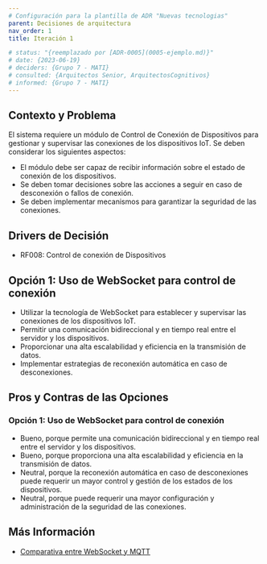 ```yaml
---
# Configuración para la plantilla de ADR "Nuevas tecnologias"
parent: Decisiones de arquitectura
nav_order: 1
title: Iteración 1

# status: "{reemplazado por [ADR-0005](0005-ejemplo.md)}"
# date: {2023-06-19}
# deciders: {Grupo 7 - MATI}
# consulted: {Arquitectos Senior, ArquitectosCognitivos}
# informed: {Grupo 7 - MATI}
---
```

## Contexto y Problema


El sistema requiere un módulo de Control de Conexión de Dispositivos para gestionar y supervisar las conexiones de los dispositivos IoT. Se deben considerar los siguientes aspectos:

- El módulo debe ser capaz de recibir información sobre el estado de conexión de los dispositivos.
- Se deben tomar decisiones sobre las acciones a seguir en caso de desconexión o fallos de conexión.
- Se deben implementar mecanismos para garantizar la seguridad de las conexiones.


## Drivers de Decisión

* RF008: Control de conexión de Dispositivos

## Opción 1: Uso de WebSocket para control de conexión

- Utilizar la tecnología de WebSocket para establecer y supervisar las conexiones de los dispositivos IoT.
- Permitir una comunicación bidireccional y en tiempo real entre el servidor y los dispositivos.
- Proporcionar una alta escalabilidad y eficiencia en la transmisión de datos.
- Implementar estrategias de reconexión automática en caso de desconexiones.


## Pros y Contras de las Opciones

### Opción 1: Uso de WebSocket para control de conexión


- Bueno, porque permite una comunicación bidireccional y en tiempo real entre el servidor y los dispositivos.
- Bueno, porque proporciona una alta escalabilidad y eficiencia en la transmisión de datos.
- Neutral, porque la reconexión automática en caso de desconexiones puede requerir un mayor control y gestión de los estados de los dispositivos.
- Neutral, porque puede requerir una mayor configuración y administración de la seguridad de las conexiones.

## Más Información

- [Comparativa entre WebSocket y MQTT](https://www.ibm.com/support/knowledgecenter/en/SSMQ79_9.1.0/com.ibm.itsm.sysadmin.doc/c_mqtt_websockets.html)
